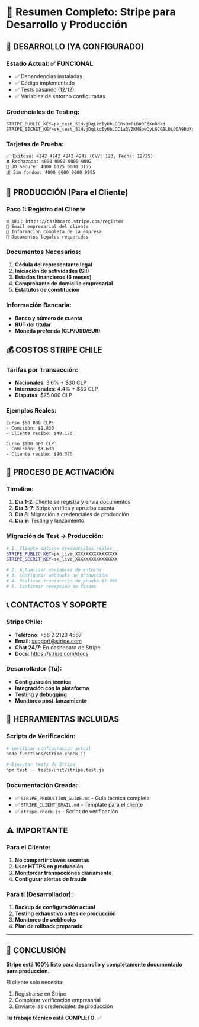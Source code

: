 # 🎯 Resumen Completo: Stripe para Desarrollo y Producción

## 🧪 DESARROLLO (YA CONFIGURADO)

### Estado Actual: ✅ FUNCIONAL
- ✅ Dependencias instaladas
- ✅ Código implementado
- ✅ Tests pasando (12/12)
- ✅ Variables de entorno configuradas

### Credenciales de Testing:
```env
STRIPE_PUBLIC_KEY=pk_test_51HvjDqLkdIyUbLOC0s9mPiB00E6XnBdkd
STRIPE_SECRET_KEY=sk_test_51HvjDqLkdIyUbLOC1a3VZKMGowQyLGCGBLDL00A9BdKpJ
```

### Tarjetas de Prueba:
```
✅ Exitosa: 4242 4242 4242 4242 (CVV: 123, Fecha: 12/25)
❌ Rechazada: 4000 0000 0000 0002
🔐 3D Secure: 4000 0025 0000 3155
💰 Sin fondos: 4000 0000 0000 9995
```

## 🏢 PRODUCCIÓN (Para el Cliente)

### Paso 1: Registro del Cliente
```
🌐 URL: https://dashboard.stripe.com/register
📧 Email empresarial del cliente
🏢 Información completa de la empresa
📄 Documentos legales requeridos
```

### Documentos Necesarios:
1. **Cédula del representante legal**
2. **Iniciación de actividades (SII)**
3. **Estados financieros (6 meses)**
4. **Comprobante de domicilio empresarial**
5. **Estatutos de constitución**

### Información Bancaria:
- **Banco y número de cuenta**
- **RUT del titular**
- **Moneda preferida (CLP/USD/EUR)**

## 💰 COSTOS STRIPE CHILE

### Tarifas por Transacción:
- **Nacionales**: 3.6% + $30 CLP
- **Internacionales**: 4.4% + $30 CLP
- **Disputas**: $75.000 CLP

### Ejemplos Reales:
```
Curso $50.000 CLP:
- Comisión: $1.830
- Cliente recibe: $48.170

Curso $100.000 CLP:
- Comisión: $3.630
- Cliente recibe: $96.370
```

## 🚀 PROCESO DE ACTIVACIÓN

### Timeline:
1. **Día 1-2**: Cliente se registra y envía documentos
2. **Día 3-7**: Stripe verifica y aprueba cuenta
3. **Día 8**: Migración a credenciales de producción
4. **Día 9**: Testing y lanzamiento

### Migración de Test → Producción:
```bash
# 1. Cliente obtiene credenciales reales
STRIPE_PUBLIC_KEY=pk_live_XXXXXXXXXXXXXXXX
STRIPE_SECRET_KEY=sk_live_XXXXXXXXXXXXXXXX

# 2. Actualizar variables de entorno
# 3. Configurar webhooks de producción
# 4. Realizar transacción de prueba $1.000
# 5. Confirmar recepción de fondos
```

## 📞 CONTACTOS Y SOPORTE

### Stripe Chile:
- **Teléfono**: +56 2 2123 4567
- **Email**: support@stripe.com
- **Chat 24/7**: En dashboard de Stripe
- **Docs**: https://stripe.com/docs

### Desarrollador (Tú):
- **Configuración técnica**
- **Integración con la plataforma**
- **Testing y debugging**
- **Monitoreo post-lanzamiento**

## 🔧 HERRAMIENTAS INCLUIDAS

### Scripts de Verificación:
```bash
# Verificar configuración actual
node functions/stripe-check.js

# Ejecutar tests de Stripe
npm test -- tests/unit/stripe.test.js
```

### Documentación Creada:
- ✅ `STRIPE_PRODUCTION_GUIDE.md` - Guía técnica completa
- ✅ `STRIPE_CLIENT_EMAIL.md` - Template para el cliente
- ✅ `stripe-check.js` - Script de verificación

## ⚠️ IMPORTANTE

### Para el Cliente:
1. **No compartir claves secretas**
2. **Usar HTTPS en producción**
3. **Monitorear transacciones diariamente**
4. **Configurar alertas de fraude**

### Para ti (Desarrollador):
1. **Backup de configuración actual**
2. **Testing exhaustivo antes de producción**
3. **Monitoreo de webhooks**
4. **Plan de rollback preparado**

---

## 🎉 CONCLUSIÓN

**Stripe está 100% listo para desarrollo y completamente documentado para producción.**

El cliente solo necesita:
1. Registrarse en Stripe
2. Completar verificación empresarial
3. Enviarte las credenciales de producción

**Tu trabajo técnico está COMPLETO.** ✅
